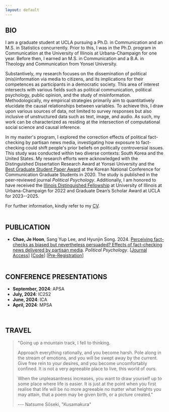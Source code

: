 ```yaml
---
layout: default
---
```


## BIO


I am a graduate student at UCLA pursuing a Ph.D. in Communication and an M.S. in Statistics concurrently. Prior to this, I was in the Ph.D. program in Communication at the University of Illinois at Urbana-Champaign for one year. Before then, I earned an M.S. in Communication and a B.A. in Theology and Communication from Yonsei University.

Substantively, my research focuses on the dissemination of political (mis)information via media to citizens, and its implications for their competences as participants in a democratic society. This area of interest intersects with various fields such as political communication, political psychology, public opinion, and the study of misinformation. Methodologically, my empirical strategies primarily aim to quantitatively elucidate the causal relationships between variables. To achieve this, I draw upon various sources of data, not limited to survey responses but also inclusive of unstructured data such as text, image, and audio. As such, my work can be characterized as residing at the intersection of computational social science and causal inference.

In my master's program, I explored the correction effects of political fact-checking by partisan news media, investigating how exposure to fact-checking could shift people's prior beliefs on politically controversial issues. This study was conducted within two diverse contexts: South Korea and the United States. My research efforts were acknowledged with the Distinguished Dissertation Research Award at Yonsei University and the [Best Graduate Student Paper Award](https://comm.or.kr/news/notice1/1000012302) at the Korean National Conference for Communication Graduate Students in 2020. The study is published in the peer-reviewed journal *Political Psychology*. Additionally, I am honored to have received the [Illinois Distinguished Fellowship](https://apps.grad.illinois.edu/fellowship-finder/?action=main.fellowship&fid=4683) at University of Illinois at Urbana-Champaign for 2022 and Graduate Dean’s Scholar Award at UCLA for 2023--2025.

For further information, kindly refer to my [CV](./assets/files/cv.pdf).
<br/><br/>

## PUBLICATION

- **Chae, Je Hoon**, Sang Yup Lee, and Hyunjin Song. 2024. [Perceiving fact-checks as biased but nevertheless persuaded? Effects of fact-checking news delivered by partisan media](./research/fact-checking.md). *Political Psychology*. [[Journal Access](https://doi.org/10.1111/pops.12914)] [[Code](https://github.com/revelunt/Fact-check-experiment)] [[Pre-Registration](https://osf.io/ycrv9/)]
<br/><br/>

## CONFERENCE PRESENTATIONS

- **September, 2024**: APSA
- **July, 2024**: IC2S2
- **June, 2024**: ICA
- **April, 2024**: MPSA

<br/>

<!-- ## TEACHING EXPERIENCES -->

<!-- - Graduate Invited Lecturer (Yonsei University)
  - Text Mining and Web-Scraping with Python (2020 Winter) [[See the code and materials](https://github.com/jehoonchae/python-study)]
    - Eight weeks course of web-scraping and ML-based text mining with Python
    - Department of Physical Education, Yonsei University -->

<!-- - Undergraduate Teaching Fellow (Yonsei University)
  - COM4206: Communication Text Mining (2019 Fall)
  - COM3128: Public Relations (2019 Spring)
  - COM3144: Theories of Advanced Public Relation (2017 Fall) -->
<!-- <br/><br/> -->

## TRAVEL

> "Going up a mountain track, I fell to thinking.
>
> Approach everything rationally, and you become harsh. Pole along in the stream of emotions, and you will be swept away by the current. Give free rein to your desires, and you become uncomfortably confined. It is not a very agreeable place to live, this world of ours.
>
> When the unpleasantness increases, you want to draw yourself up to some place where life is easier. It is just at the point when you first realise that life will be no more agreeable no matter what heights you may attain, that a poem may be given birth, or a picture created."
>
> --- Natsume Sōseki, "Kusamakura"

<br/><br/>
<div>
<script src='https://maps.googleapis.com/maps/api/js?key=AIzaSyD8j-SW3LBKgLJMJvB8MeGOMONcJQ42Nxg' type='text/javascript'></script><script type='text/javascript' src='https://www.gstatic.com/charts/loader.js'></script>
<script type='text/javascript' src='https://www.google.com/jsapi'></script>
<script type='text/javascript'>google.charts.load('42', {'packages':['geochart']});
google.charts.setOnLoadCallback(drawVisualization);

  function drawVisualization() {var data = new google.visualization.DataTable();

 data.addColumn('number', 'Lat');
 data.addColumn('number', 'Lon');
 data.addColumn('string', 'Country');
 data.addColumn('number', 'Value');
 data.addColumn({type:'string', role:'tooltip'});var ivalue = new Array();

 data.addRows([[43.061936,141.3542924,'Sapporo (Japan)',0,'']]);
 ivalue['43.061936'] = '';

 data.addRows([[43.1906806,140.9946021,'Otaru (Japan)',1,'']]);
 ivalue['43.1906806'] = '';

 data.addRows([[42.923809,143.1966324,'Obihiro (Japan)',2,'']]);
 ivalue['42.923809'] = '';

 data.addRows([[45.178379,141.23050177392344,'Rishiri-to (Japan)',3,'']]);
 ivalue['45.178379'] = '';

 data.addRows([[45.4158108,141.6730309,'Wakkanai (Japan)',4,'']]);
 ivalue['45.4158108'] = '';

 data.addRows([[44.0206027,144.2732035,'Abashiri (Japan)',5,'']]);
 ivalue['44.0206027'] = '';

 data.addRows([[44.175770549999996,145.22149608753335,'Shiretoko National Park (Japan)',6,'']]);
 ivalue['44.175770549999996'] = '';

 data.addRows([[42.9849503,144.3820491,'Kushiro (Japan)',7,'']]);
 ivalue['42.9849503'] = '';

 data.addRows([[26.3343738,127.8056597,'Okinawa (Japan)',8,'']]);
 ivalue['26.3343738'] = '';

 data.addRows([[22.2793278,114.1628131,'Hong Kong Island (China)',9,'']]);
 ivalue['22.2793278'] = '';

 data.addRows([[13.7544238,100.4930399,'Bangkok (Thailand)',10,'']]);
 ivalue['13.7544238'] = '';

 data.addRows([[43.1150678,131.8855768,'Vladivostok (Russia)',11,'']]);
 ivalue['43.1150678'] = '';

 data.addRows([[48.481403,135.076935,'Khabarovsk (Russia)',12,'']]);
 ivalue['48.481403'] = '';

 data.addRows([[52.033409,113.500893,'Chita (Russia)',13,'']]);
 ivalue['52.033409'] = '';

 data.addRows([[52.289597,104.280586,'Irkutsk (Russia)',14,'']]);
 ivalue['52.289597'] = '';

 data.addRows([[53.1310477,107.3319654,'Olhon (Russia)',15,'']]);
 ivalue['53.1310477'] = '';

 data.addRows([[56.0090968,92.8725147,'Krasnoyarsk (Russia)',16,'']]);
 ivalue['56.0090968'] = '';

 data.addRows([[55.7504461,37.6174943,'Moscow (Russia)',17,'']]);
 ivalue['55.7504461'] = '';

 data.addRows([[59.938732,30.316229,'Saint Petersburg (Russia)',18,'']]);
 ivalue['59.938732'] = '';

 data.addRows([[68.970665,33.07497,'Murmansk (Russia)',19,'']]);
 ivalue['68.970665'] = '';

 data.addRows([[69.7271478,30.0448971,'Kirkenes (Norway)',20,'']]);
 ivalue['69.7271478'] = '';

 data.addRows([[70.04962755,23.08254009804839,'Alta (Norway)',21,'']]);
 ivalue['70.04962755'] = '';

 data.addRows([[69.649208,18.9543434,'Tromsø (Norway)',22,'']]);
 ivalue['69.649208'] = '';

 data.addRows([[68.28988385,17.086538711321808,'Narvik (Norway)',23,'']]);
 ivalue['68.28988385'] = '';

 data.addRows([[63.4305658,10.3951929,'Trondheim (Norway)',24,'']]);
 ivalue['63.4305658'] = '';

 data.addRows([[59.9133301,10.7389701,'Oslo (Norway)',25,'']]);
 ivalue['59.9133301'] = '';

 data.addRows([[66.4976214,25.7192101,'Rovaniemi (Finland)',26,'']]);
 ivalue['66.4976214'] = '';

 data.addRows([[65.0118734,25.4716809,'Oulu (Finland)',27,'']]);
 ivalue['65.0118734'] = '';

 data.addRows([[62.8241424,27.594561484488977,'Kuopio (Finland)',28,'']]);
 ivalue['62.8241424'] = '';

 data.addRows([[60.1674881,24.9427473,'Helsinki (Finland)',29,'']]);
 ivalue['60.1674881'] = '';

 data.addRows([[55.9533456,-3.1883749,'City of Edinburgh (United Kingdom)',30,'']]);
 ivalue['55.9533456'] = '';

 data.addRows([[78.2231558,15.6463656,'Longyearbyen (Norway)',31,'']]);
 ivalue['78.2231558'] = '';

 data.addRows([[51.5073219,-0.1276474,'London (United Kingdom)',32,'']]);
 ivalue['51.5073219'] = '';

 data.addRows([[64.145981,-21.9422367,'Reykjavik (Iceland)',33,'']]);
 ivalue['64.145981'] = '';

 data.addRows([[64.5383337,-21.920208,'Borgarnes (Iceland)',34,'']]);
 ivalue['64.5383337'] = '';

 data.addRows([[64.2100527,-20.700584082302015,'Laugarvatn (Iceland)',35,'']]);
 ivalue['64.2100527'] = '';

 data.addRows([[64.327316,-20.1191026,'Gullfoss (Iceland)',36,'']]);
 ivalue['64.327316'] = '';

 data.addRows([[64.00664995,-19.172413047467735,'Friðland að Fjallabaki (Iceland)',37,'']]);
 ivalue['64.00664995'] = '';

 data.addRows([[63.6866761,-19.5209964,'Þórsmörk (Iceland)',38,'']]);
 ivalue['63.6866761'] = '';

 data.addRows([[63.49444815,-19.017827566653683,'Mýrdalshreppur (Iceland)',39,'']]);
 ivalue['63.49444815'] = '';

 data.addRows([[63.456416399999995,-18.50629047328166,'Mýrdalssandur (Iceland)',40,'']]);
 ivalue['63.456416399999995'] = '';

 data.addRows([[64.0164548,-16.966458,'Skaftafell (Iceland)',41,'']]);
 ivalue['64.0164548'] = '';

 data.addRows([[64.0766956,-16.229826516117893,'Glacier Lagoon (Iceland)',42,'']]);
 ivalue['64.0766956'] = '';

 data.addRows([[64.2919604,-15.43819,'Brunnhóll (Iceland)',43,'']]);
 ivalue['64.2919604'] = '';

 data.addRows([[64.2532647,-15.2080441,'Höfn (Iceland)',44,'']]);
 ivalue['64.2532647'] = '';

 data.addRows([[64.655775,-14.2820953,'Djúpivogur (Iceland)',45,'']]);
 ivalue['64.655775'] = '';

 data.addRows([[64.8174479,-14.3807589,'Flögufoss (Iceland)',46,'']]);
 ivalue['64.8174479'] = '';

 data.addRows([[65.1730103,-15.594502786602769,'Fljótsdalshérað (Iceland)',47,'']]);
 ivalue['65.1730103'] = '';

 data.addRows([[65.5269612,-13.8161009,'Bakkagerði (Iceland)',48,'']]);
 ivalue['65.5269612'] = '';

 data.addRows([[66.07281929999999,-15.269562935248238,'Langanesbyggð (Iceland)',49,'']]);
 ivalue['66.07281929999999'] = '';

 data.addRows([[65.5871038,-20.325866,'Skinnastaðir (Iceland)',50,'']]);
 ivalue['65.5871038'] = '';

 data.addRows([[65.8143387,-16.3844308,'Dettifoss (Iceland)',51,'']]);
 ivalue['65.8143387'] = '';

 data.addRows([[65.68390355,-18.11217559813441,'Akureyri (Iceland)',52,'']]);
 ivalue['65.68390355'] = '';

 data.addRows([[65.6601344,-20.280998,'Blönduósbær (Iceland)',53,'']]);
 ivalue['65.6601344'] = '';

 data.addRows([[50.1106444,8.6820917,'Frankfurt (Germany)',54,'']]);
 ivalue['50.1106444'] = '';

 data.addRows([[52.3727598,4.8936041,'Amsterdam (Netherlands)',55,'']]);
 ivalue['52.3727598'] = '';

 data.addRows([[52.383705750000004,4.643559696559635,'Haarlem (Netherlands)',56,'']]);
 ivalue['52.383705750000004'] = '';

 data.addRows([[52.7036282,5.2901222,'Enkhuizen (Netherlands)',57,'']]);
 ivalue['52.7036282'] = '';

 data.addRows([[53.1752103,5.4141998,'Harlingen (Netherlands)',58,'']]);
 ivalue['53.1752103'] = '';

 data.addRows([[39.4697065,-0.3763353,'Valencia (Spain)',59,'']]);
 ivalue['39.4697065'] = '';

 data.addRows([[37.6267868,-1.0006184,'Cartagena (Spain)',60,'']]);
 ivalue['37.6267868'] = '';

 data.addRows([[36.9399641,-3.3615455,'Pampaneira (Spain)',61,'']]);
 ivalue['36.9399641'] = '';

 data.addRows([[36.9004942,-3.4238759,'Órgiva (Spain)',62,'']]);
 ivalue['36.9004942'] = '';

 data.addRows([[36.7468565,-3.8790164,'Nerja (Spain)',63,'']]);
 ivalue['36.7468565'] = '';

 data.addRows([[36.7213028,-4.4216366,'Málaga (Spain)',64,'']]);
 ivalue['36.7213028'] = '';

 data.addRows([[37.183054,-3.6021928,'Granada (Spain)',65,'']]);
 ivalue['37.183054'] = '';

 data.addRows([[37.9923795,-1.1305431,'Murcia (Spain)',66,'']]);
 ivalue['37.9923795'] = '';

 data.addRows([[36.7421339,-5.1665916,'Ronda (Spain)',67,'']]);
 ivalue['36.7421339'] = '';

 data.addRows([[36.840874400000004,-5.391934132338129,'Zahara de la Sierra (Spain)',68,'']]);
 ivalue['36.840874400000004'] = '';

 data.addRows([[36.140807,-5.3541295,'Gibraltar (Gibraltar)',69,'']]);
 ivalue['36.140807'] = '';

 data.addRows([[-36.852095,172.7631803,'Auckland (New Zealand)',70,'']]);
 ivalue['-36.852095'] = '';

 data.addRows([[-43.530955,172.6366455,'Christchurch (New Zealand)',71,'']]);
 ivalue['-43.530955'] = '';

 data.addRows([[-22.1301308,116.7608717683769,'Shire Of Ashburton (Australia)',72,'']]);
 ivalue['-22.1301308'] = '';

 data.addRows([[-43.89344815,170.52402115790798,'Lake Tekapo (New Zealand)',73,'']]);
 ivalue['-43.89344815'] = '';

 data.addRows([[-44.257483,170.0994145,'Twizel (New Zealand)',74,'']]);
 ivalue['-44.257483'] = '';

 data.addRows([[-45.0321923,168.661,'Queenstown (New Zealand)',75,'']]);
 ivalue['-45.0321923'] = '';

 data.addRows([[-44.67184,167.9254592,'Milford Sound (New Zealand)',76,'']]);
 ivalue['-44.67184'] = '';

 data.addRows([[-45.41449,167.717489,'Te Anau (New Zealand)',77,'']]);
 ivalue['-45.41449'] = '';

 data.addRows([[38.8949924,-77.0365581,'Washington (United States)',78,'']]);
 ivalue['38.8949924'] = '';

 data.addRows([[40.7127281,-74.0060152,'New York (United States)',79,'']]);
 ivalue['40.7127281'] = '';

 data.addRows([[37.5666791,126.9782914,'Seoul (South Korea)',80,'']]);
 ivalue['37.5666791'] = '';

 data.addRows([[36.0189315,129.3429384,'Pohang-si (South Korea)',81,'']]);
 ivalue['36.0189315'] = '';

 data.addRows([[33.3939924,126.5626653,'Jeju-do (South Korea)',82,'']]);
 ivalue['33.3939924'] = '';

 data.addRows([[39.7392358,-104.990251,'Denver (United States)',83,'']]);
ivalue['39.7392358'] = '';

data.addRows([[41.8781136,-87.6297982,'Chicago (United States)',84,'']]);
ivalue['41.8781136'] = '';

data.addRows([[40.1105875,-88.2072697,'Urbana (United States)',85,'']]);
ivalue['40.1105875'] = '';

data.addRows([[42.3600825,-71.0588801,'Boston (United States)',86,'']]);
ivalue['42.3600825'] = '';

data.addRows([[34.052235,-118.243683,'Los Angeles (United States)',87,'']]);
ivalue['34.052235'] = '';

data.addRows([[43.653225,-79.383186,'Toronto (Canada)',88,'']]);
ivalue['43.653225'] = '';

data.addRows([[42.2406, -8.7207, 'Vigo (Spain)', 89, '']]);
ivalue['42.2406'] = '';

data.addRows([[40.4168, -3.7038, 'Madrid (Spain)', 90, '']]);
ivalue['40.4168'] = '';

data.addRows([[41.7151, 44.8271, 'Tbilisi (Georgia)', 91, '']]);
ivalue['41.7151'] = '';

data.addRows([[41.1579, -8.6291, 'Porto (Portugal)', 92, '']]);
ivalue['41.1579'] = '';

data.addRows([[36.1699, -115.1398, 'Las Vegas (United States)', 93, '']]);
ivalue['36.1699'] = '';

 var options = {
 backgroundColor: {fill:'#FFFFFF',stroke:'#FFFFFF' ,strokeWidth:0 },
 colorAxis:  {minValue: 0, maxValue: 93,  colors: ['#0E4D92','#0E4D92','#0E4D92','#0E4D92','#0E4D92','#0E4D92','#0E4D92','#0E4D92','#0E4D92','#0E4D92','#0E4D92','#0E4D92','#0E4D92','#0E4D92','#0E4D92','#0E4D92','#0E4D92','#0E4D92','#0E4D92','#0E4D92','#0E4D92','#0E4D92','#0E4D92','#0E4D92','#0E4D92','#0E4D92','#0E4D92','#0E4D92','#0E4D92','#0E4D92','#0E4D92','#0E4D92','#0E4D92','#0E4D92','#0E4D92','#0E4D92','#0E4D92','#0E4D92','#0E4D92','#0E4D92','#0E4D92','#0E4D92','#0E4D92','#0E4D92','#0E4D92','#0E4D92','#0E4D92','#0E4D92','#0E4D92','#0E4D92','#0E4D92','#0E4D92','#0E4D92','#0E4D92','#0E4D92','#0E4D92','#0E4D92','#0E4D92','#0E4D92','#0E4D92','#0E4D92','#0E4D92','#0E4D92','#0E4D92','#0E4D92','#0E4D92','#0E4D92','#0E4D92','#0E4D92','#0E4D92','#0E4D92','#0E4D92','#0E4D92','#0E4D92','#0E4D92','#0E4D92','#0E4D92','#0E4D92','#0E4D92','#0E4D92','#0E4D92','#0E4D92','#0E4D92','#0E4D92','#0E4D92','#0E4D92','#0E4D92','#0E4D92','#0E4D92','#0E4D92','#0E4D92','#0E4D92','#0E4D92','#0E4D92']},
 legend: 'none',
 datalessRegionColor: '#F7F7F7',
 displayMode: 'markers',
 enableRegionInteractivity: 'true',
 resolution: 'countries',
 sizeAxis: {minValue: 1, maxValue:1,minSize:2,  maxSize: 2},
 region:'world',
 keepAspectRatio: true,
 width:null,
 height:null,
 tooltip: {textStyle: {color: '#444444'}, trigger:'focus', isHtml: false}
 };
  var chart = new google.visualization.GeoChart(document.getElementById('map_1619879215090'));
 chart.draw(data, options);
 }
 window.onresize = function(event) {
     drawVisualization();
 };
 </script>
<div id='map_1619879215090'></div>
 </div>





&nbsp;

&nbsp;


<!-- ## Header 2

> This is a blockquote following a header.
>
> When something is important enough, you do it even if the odds are not in your favor.

### Header 3

```js
// Javascript code with syntax highlighting.
var fun = function lang(l) {
  dateformat.i18n = require('./lang/' + l)
  return true;
}
```

```ruby
# Ruby code with syntax highlighting
GitHubPages::Dependencies.gems.each do |gem, version|
  s.add_dependency(gem, "= #{version}")
end
```

#### Header 4

*   This is an unordered list following a header.
*   This is an unordered list following a header.
*   This is an unordered list following a header.

##### Header 5

1.  This is an ordered list following a header.
2.  This is an ordered list following a header.
3.  This is an ordered list following a header.

###### Header 6

| head1        | head two          | three |
|:-------------|:------------------|:------|
| ok           | good swedish fish | nice  |
| out of stock | good and plenty   | nice  |
| ok           | good `oreos`      | hmm   |
| ok           | good `zoute` drop | yumm  |

### There's a horizontal rule below this.

* * *

### Here is an unordered list:

*   Item foo
*   Item bar
*   Item baz
*   Item zip

### And an ordered list:

1.  Item one
1.  Item two
1.  Item three
1.  Item four

### And a nested list:

- level 1 item
  - level 2 item
  - level 2 item
    - level 3 item
    - level 3 item
- level 1 item
  - level 2 item
  - level 2 item
  - level 2 item
- level 1 item
  - level 2 item
  - level 2 item
- level 1 item

### Small image

![Octocat](https://github.githubassets.com/images/icons/emoji/octocat.png)

### Large image

![Branching](https://guides.github.com/activities/hello-world/branching.png)


### Definition lists can be used with HTML syntax.

<dl>
<dt>Name</dt>
<dd>Godzilla</dd>
<dt>Born</dt>
<dd>1952</dd>
<dt>Birthplace</dt>
<dd>Japan</dd>
<dt>Color</dt>
<dd>Green</dd>
</dl>

```
Long, single-line code blocks should not wrap. They should horizontally scroll if they are too long. This line should be long enough to demonstrate this.
```

```
The final element.
``` -->
